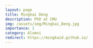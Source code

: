 ```yaml
---
layout: page
title: Mingkai Deng
description: PhD at CMU
img: /assets/img/Mingkai_Deng.jpg
importance: 1
category: Alumni
redirect: https://mingkaid.github.io/
---
```

